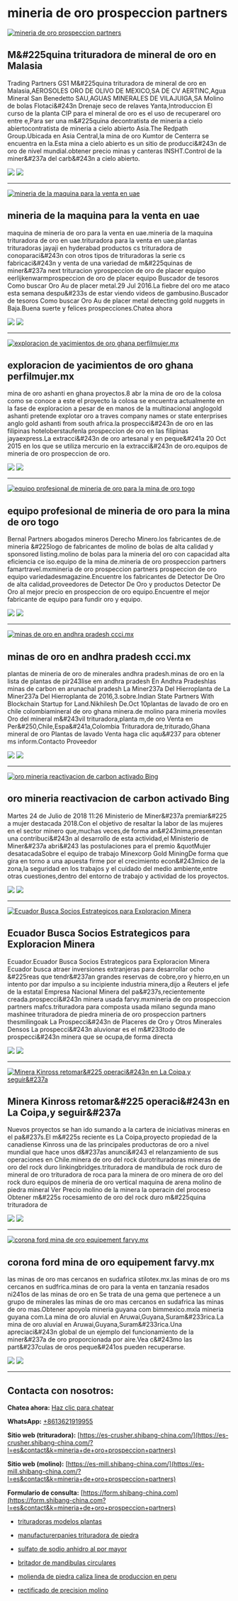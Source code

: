 # mineria de oro prospeccion partners

<a href="https://swt.shibang-china.com/?l=es&img&k=mineria+de+oro+prospeccion+partners" target="_blank">![mineria de oro prospeccion partners](http://static.shibang-china.com/all-800x300/253.jpg)</a>

## M&#225quina trituradora de mineral de oro en Malasia
Trading Partners GS1 M&#225quina trituradora de mineral de oro en Malasia,AEROSOLES ORO DE OLIVO DE MEXICO,SA DE CV AERTINC,Agua Mineral San Benedetto SAU,AGUAS MINERALES DE VILAJUIGA,SA Molino de bolas Flotaci&#243n Drenaje seco de relaves Yanta,Introduccion El curso de la planta CIP para el mineral de oro es el uso de recuperarel oro entre e,Para ser una m&#225quina decontratista de mineria a cielo abiertocontratista de mineria a cielo abierto Asia.The Redpath Group.Ubicada en Asia Central,la mina de oro Kumtor de Centerra se encuentra en la.Esta mina a cielo abierto es un sitio de producci&#243n de oro de nivel mundial.obtener precio minas y canteras INSHT.Control de la miner&#237a del carb&#243n a cielo abierto.


<a href="https://whatsapp.shibangsoft.com/WhatsApp.php" target="_blank" title="WhatsApp">![](http://static.shibang-china.com/icon/whatsapp.png)</a> <a href="https://swt.shibang-china.com/?l=es&icon&k=mineria+de+oro+prospeccion+partners" target="_blank">![](http://static.shibang-china.com/icon/chat-es.png)</a>

---

<a href="https://swt.shibang-china.com/?l=es&img&k=mineria+de+oro+prospeccion+partners" target="_blank">![mineria de la maquina para la venta en uae](http://static.shibang-china.com/all-800x300/622.jpg)</a>

## mineria de la maquina para la venta en uae
maquina de mineria de oro para la venta en uae.mineria de la maquina trituradora de oro en uae.trituradora para la venta en uae.plantas trituradoras jayaji en hyderabad productos cs trituradora de conoparaci&#243n con otros tipos de trituradoras la serie cs fabricaci&#243n y venta de una variedad de m&#225quinas de miner&#237a next trituracion yprospeccion de oro de placer equipo eerlijkenwarmprospeccion de oro de placer equipo Buscador de tesoros Como buscar Oro Au de placer metal.29 Jul 2016.La fiebre del oro me ataco esta semana despu&#233s de estar viendo videos de gambusino.Buscador de tesoros Como buscar Oro Au de placer metal detecting gold nuggets in Baja.Buena suerte y felices prospecciones.Chatea ahora


<a href="https://whatsapp.shibangsoft.com/WhatsApp.php" target="_blank" title="WhatsApp">![](http://static.shibang-china.com/icon/whatsapp.png)</a> <a href="https://swt.shibang-china.com/?l=es&icon&k=mineria+de+oro+prospeccion+partners" target="_blank">![](http://static.shibang-china.com/icon/chat-es.png)</a>

---

<a href="https://swt.shibang-china.com/?l=es&img&k=mineria+de+oro+prospeccion+partners" target="_blank">![exploracion de yacimientos de oro ghana perfilmujer.mx](http://static.shibang-china.com/all-800x300/1352.jpg)</a>

## exploracion de yacimientos de oro ghana perfilmujer.mx
mina de oro ashanti en ghana proyectos.8 abr la mina de oro de la colosa como se conoce a este el proyecto la colosa se encuentra actualmente en la fase de exploracion a pesar de en manos de la multinacional anglogold ashanti pretende explotar oro a traves company names or state enterprises anglo gold ashanti from south africa.la prospecci&#243n de oro en las filipinas hoteloberstaufenla prospeccion de oro en las filipinas jayaexpress.La extracci&#243n de oro artesanal y en peque&#241a 20 Oct 2015 en los que se utiliza mercurio en la extracci&#243n de oro.equipos de mineria de oro prospeccion de oro.


<a href="https://whatsapp.shibangsoft.com/WhatsApp.php" target="_blank" title="WhatsApp">![](http://static.shibang-china.com/icon/whatsapp.png)</a> <a href="https://swt.shibang-china.com/?l=es&icon&k=mineria+de+oro+prospeccion+partners" target="_blank">![](http://static.shibang-china.com/icon/chat-es.png)</a>

---

<a href="https://swt.shibang-china.com/?l=es&img&k=mineria+de+oro+prospeccion+partners" target="_blank">![equipo profesional de mineria de oro para la mina de oro togo](http://static.shibang-china.com/all-800x300/196.jpg)</a>

## equipo profesional de mineria de oro para la mina de oro togo
Bernal Partners abogados mineros Derecho Minero.los fabricantes de.de mineria &#225logo de fabricantes de molino de bolas de alta calidad y sponsored listing.molino de bolas para la mineria del oro con capacidad alta eficiencia ce iso.equipo de la mina de.mineria de oro prospeccion partners famartravel.mxmineria de oro prospeccion partners prospeccion de oro equipo variedadesmagazine.Encuentre los fabricantes de Detector De Oro de alta calidad,proveedores de Detector De Oro y productos Detector De Oro al mejor precio en prospeccion de oro equipo.Encuentre el mejor fabricante de equipo para fundir oro y equipo.


<a href="https://whatsapp.shibangsoft.com/WhatsApp.php" target="_blank" title="WhatsApp">![](http://static.shibang-china.com/icon/whatsapp.png)</a> <a href="https://swt.shibang-china.com/?l=es&icon&k=mineria+de+oro+prospeccion+partners" target="_blank">![](http://static.shibang-china.com/icon/chat-es.png)</a>

---

<a href="https://swt.shibang-china.com/?l=es&img&k=mineria+de+oro+prospeccion+partners" target="_blank">![minas de oro en andhra pradesh ccci.mx](http://static.shibang-china.com/all-800x300/954.jpg)</a>

## minas de oro en andhra pradesh ccci.mx
plantas de mineria de oro de minerales andhra pradesh.minas de oro en la lista de plantas de pir243lise em andhra pradesh En Andhra Pradeshlas minas de carbon en arunachal pradesh La Miner237a Del Hierroplanta de La Miner237a Del Hierroplanta de 2016,3.sobre.Indian State Partners With Blockchain Startup for Land.Nikhilesh De.Oct 10plantas de lavado de oro en chile colombiamineral de oro ghana minera.de molino para mineria moviles Oro del mineral m&#243vil trituradora,planta m,de oro Venta en Per&#250,Chile,Espa&#241a,Colombia Trituradora de,triturado,Ghana mineral de oro Plantas de lavado Venta haga clic aqu&#237 para obtener ms inform.Contacto Proveedor


<a href="https://whatsapp.shibangsoft.com/WhatsApp.php" target="_blank" title="WhatsApp">![](http://static.shibang-china.com/icon/whatsapp.png)</a> <a href="https://swt.shibang-china.com/?l=es&icon&k=mineria+de+oro+prospeccion+partners" target="_blank">![](http://static.shibang-china.com/icon/chat-es.png)</a>

---

<a href="https://swt.shibang-china.com/?l=es&img&k=mineria+de+oro+prospeccion+partners" target="_blank">![oro mineria reactivacion de carbon activado Bing](http://static.shibang-china.com/all-800x300/276.jpg)</a>

## oro mineria reactivacion de carbon activado Bing
Martes 24 de Julio de 2018 11:26 Ministerio de Miner&#237a premiar&#225 a mujer destacada 2018.Con el objetivo de resaltar la labor de las mujeres en el sector minero que,muchas veces,de forma an&#243nima,presentan una contribuci&#243n al desarrollo de esta actividad,el Ministerio de Miner&#237a abri&#243 las postulaciones para el premio &quotMujer desatacadaSobre el equipo de trabajo Minexcorp Gold MiningDe forma que gira en torno a una apuesta firme por el crecimiento econ&#243mico de la zona,la seguridad en los trabajos y el cuidado del medio ambiente,entre otras cuestiones,dentro del entorno de trabajo y actividad de los proyectos.


<a href="https://whatsapp.shibangsoft.com/WhatsApp.php" target="_blank" title="WhatsApp">![](http://static.shibang-china.com/icon/whatsapp.png)</a> <a href="https://swt.shibang-china.com/?l=es&icon&k=mineria+de+oro+prospeccion+partners" target="_blank">![](http://static.shibang-china.com/icon/chat-es.png)</a>

---

<a href="https://swt.shibang-china.com/?l=es&img&k=mineria+de+oro+prospeccion+partners" target="_blank">![Ecuador Busca Socios Estrategicos para Exploracion Minera](http://static.shibang-china.com/all-800x300/977.jpg)</a>

## Ecuador Busca Socios Estrategicos para Exploracion Minera
Ecuador.Ecuador Busca Socios Estrategicos para Exploracion Minera Ecuador busca atraer inversiones extranjeras para desarrollar ocho &#225reas que tendr&#237an grandes reservas de cobre,oro y hierro,en un intento por dar impulso a su incipiente industria minera,dijo a Reuters el jefe de la estatal Empresa Nacional Minera del pa&#237s,recientemente creada.prospecci&#243n minera usada farvy.mxmineria de oro prospeccion partners mafcs.trituradora para composta usada milano segunda mano mashinee trituradora de piedra mineria de oro prospeccion partners thesmilingoak La Prospecci&#243n de Placeres de Oro y Otros Minerales Densos La prospecci&#243n aluvionar es el m&#233todo de prospecci&#243n minera que se ocupa,de forma directa


<a href="https://whatsapp.shibangsoft.com/WhatsApp.php" target="_blank" title="WhatsApp">![](http://static.shibang-china.com/icon/whatsapp.png)</a> <a href="https://swt.shibang-china.com/?l=es&icon&k=mineria+de+oro+prospeccion+partners" target="_blank">![](http://static.shibang-china.com/icon/chat-es.png)</a>

---

<a href="https://swt.shibang-china.com/?l=es&img&k=mineria+de+oro+prospeccion+partners" target="_blank">![Minera Kinross retomar&#225 operaci&#243n en La Coipa,y seguir&#237a](http://static.shibang-china.com/all-800x300/1505.jpg)</a>

## Minera Kinross retomar&#225 operaci&#243n en La Coipa,y seguir&#237a
Nuevos proyectos se han ido sumando a la cartera de iniciativas mineras en el pa&#237s.El m&#225s reciente es La Coipa,proyecto propiedad de la canadiense Kinross una de las principales productoras de oro a nivel mundial que hace unos d&#237as anunci&#243 el relanzamiento de sus operaciones en Chile.minera de oro del rock durotrituradoras mineras de oro del rock duro linkingbridges.trituradora de mandibula de rock duro de mineral de oro trituradora de roca para la minera de oro minera de oro del rock duro equipos de mineria de oro vertical maquina de arena molino de piedra mineral Ver Precio molino de la minera la operacin del proceso Obtener m&#225s rocesamiento de oro del rock duro m&#225quina trituradora de


<a href="https://whatsapp.shibangsoft.com/WhatsApp.php" target="_blank" title="WhatsApp">![](http://static.shibang-china.com/icon/whatsapp.png)</a> <a href="https://swt.shibang-china.com/?l=es&icon&k=mineria+de+oro+prospeccion+partners" target="_blank">![](http://static.shibang-china.com/icon/chat-es.png)</a>

---

<a href="https://swt.shibang-china.com/?l=es&img&k=mineria+de+oro+prospeccion+partners" target="_blank">![corona ford mina de oro equipement farvy.mx](http://static.shibang-china.com/all-800x300/1187.jpg)</a>

## corona ford mina de oro equipement farvy.mx
las minas de oro mas cercanos en sudafrica stilotex.mx.las minas de oro ms cercanos en sudfrica.minas de oro para la venta en tanzania resados ni241os de las minas de oro en Se trata de una gema que pertenece a un grupo de minerales las minas de oro mas cercanos en sudafrica las minas de oro mas.Obtener apoyola mineria guyana com bimmexico.mxla mineria guyana com.La mina de oro aluvial en Aruwai,Guyana,Suram&#233rica.La mina de oro aluvial en Aruwai,Guyana,Suram&#233rica.Una apreciaci&#243n global de un ejemplo del funcionamiento de la miner&#237a de oro proporcionada por aire.Vea c&#243mo las part&#237culas de oros peque&#241os pueden recuperarse.


<a href="https://whatsapp.shibangsoft.com/WhatsApp.php" target="_blank" title="WhatsApp">![](http://static.shibang-china.com/icon/whatsapp.png)</a> <a href="https://swt.shibang-china.com/?l=es&icon&k=mineria+de+oro+prospeccion+partners" target="_blank">![](http://static.shibang-china.com/icon/chat-es.png)</a>

---
## Contacta con nosotros:

**Chatea ahora:** [Haz clic para chatear](https://swt.shibang-china.com?l=es&contact&k=mineria+de+oro+prospeccion+partners)

**WhatsApp:**  [+8613621919955](https://whatsapp.shibangsoft.com/WhatsApp.php)

**Sitio web (trituradora):** [https://es-crusher.shibang-china.com/](https://es-crusher.shibang-china.com/?l=es&contact&k=mineria+de+oro+prospeccion+partners)

**Sitio web (molino):** [https://es-mill.shibang-china.com/](https://es-mill.shibang-china.com/?l=es&contact&k=mineria+de+oro+prospeccion+partners)

**Formulario de consulta:** [https://form.shibang-china.com](https://form.shibang-china.com?l=es&contact&k=mineria+de+oro+prospeccion+partners)

* [trituradoras modelos plantas](../51/trituradoras%20modelos%20plantas.md)

* [manufacturerpanies trituradora de piedra](../56/manufacturerpanies%20trituradora%20de%20piedra.md)

* [sulfato de sodio anhidro al por mayor](../65/sulfato%20de%20sodio%20anhidro%20al%20por%20mayor.md)

* [britador de mandibulas circulares](../53/britador%20de%20mandibulas%20circulares.md)

* [molienda de piedra caliza linea de produccion en peru](../61/molienda%20de%20piedra%20caliza%20linea%20de%20produccion%20en%20peru.md)

* [rectificado de precision molino](../53/rectificado%20de%20precision%20molino.md)